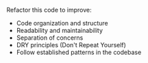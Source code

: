 Refactor this code to improve:
- Code organization and structure
- Readability and maintainability  
- Separation of concerns
- DRY principles (Don't Repeat Yourself)
- Follow established patterns in the codebase